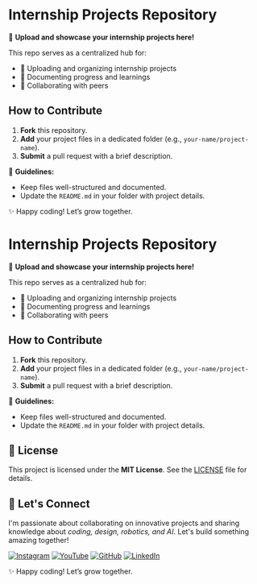# Internship Projects Repository  

📂 **Upload and showcase your internship projects here!**  

This repo serves as a centralized hub for:  
- 🚀 Uploading and organizing internship projects  
- 📝 Documenting progress and learnings  
- 🤝 Collaborating with peers  

## How to Contribute  
1. **Fork** this repository.  
2. **Add** your project files in a dedicated folder (e.g., `your-name/project-name`).  
3. **Submit** a pull request with a brief description.  

📌 **Guidelines:**  
- Keep files well-structured and documented.  
- Update the `README.md` in your folder with project details.  

✨ Happy coding! Let’s grow together.  

# Internship Projects Repository  

📂 **Upload and showcase your internship projects here!**  

This repo serves as a centralized hub for:  
- 🚀 Uploading and organizing internship projects  
- 📝 Documenting progress and learnings  
- 🤝 Collaborating with peers  

## How to Contribute  
1. **Fork** this repository.  
2. **Add** your project files in a dedicated folder (e.g., `your-name/project-name`).  
3. **Submit** a pull request with a brief description.  

📌 **Guidelines:**  
- Keep files well-structured and documented.  
- Update the `README.md` in your folder with project details.  

## 📜 License

This project is licensed under the **MIT License**. See the [LICENSE](LICENSE) file for details.

## 🌟 Let's Connect
I'm passionate about collaborating on innovative projects and sharing knowledge about *coding, design, robotics, and AI*. Let's build something amazing together!  

[![Instagram](https://img.icons8.com/fluency/48/instagram-new.png)](https://www.instagram.com/sumittech_360)  [![YouTube](https://img.icons8.com/fluency/48/youtube-play.png)](https://youtube.com/channel/UCiPxbNaC7dloVut6Jc5xHIQ)  [![GitHub](https://img.icons8.com/fluency/48/github.png)](https://github.com/InnovativeSumit)  [![LinkedIn](https://img.icons8.com/fluency/48/linkedin.png)](https://www.linkedin.com/in/sumit-pal-40511a339) 


✨ Happy coding! Let’s grow together.  
